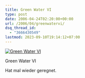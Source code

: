 ```yaml
---
title: Green Water VI
type: post
date: 2006-04-24T02:20:00+00:00
url: /2006/04/greenwatervi/
dsq_thread_id:
  - "3666430549"
lastmod: 2023-09-10T19:14:12+07:00
---
```

<div class="flickr">
  <a href="http://www.flickr.com/photos/schreibblogade/134035885/" title="Green Water VI"><img src="//static.flickr.com/50/134035885_d5f2d49991.jpg" alt="Green Water VI" /></a></p>

  <p>
    Green Water VI
  </p>
</div>

Hat mal wieder geregnet.
